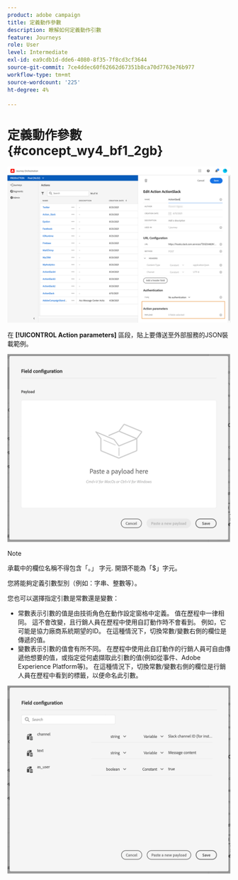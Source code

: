 ```yaml
---
product: adobe campaign
title: 定義動作參數
description: 瞭解如何定義動作引數
feature: Journeys
role: User
level: Intermediate
exl-id: ea9cdb1d-dde6-4080-8f35-7f8cd3cf3644
source-git-commit: 7ce4ddec60f62662d67351b8ca70d7763e76b977
workflow-type: tm+mt
source-wordcount: '225'
ht-degree: 4%

---
```


# 定義動作參數 {#concept_wy4_bf1_2gb}

![](../assets/messageparameterssection.png)

在 **[!UICONTROL Action parameters]** 區段，貼上要傳送至外部服務的JSON裝載範例。

![](../assets/customactionpayloadmessage.png)

>[!NOTE]
>
>承載中的欄位名稱不得包含「。」 字元. 開頭不能為「$」字元。

您將能夠定義引數型別（例如：字串、整數等）。

您也可以選擇指定引數是常數還是變數：

* 常數表示引數的值是由技術角色在動作設定窗格中定義。 值在歷程中一律相同。 這不會改變，且行銷人員在歷程中使用自訂動作時不會看到。 例如，它可能是協力廠商系統期望的ID。 在這種情況下，切換常數/變數右側的欄位是傳遞的值。
* 變數表示引數的值會有所不同。 在歷程中使用此自訂動作的行銷人員可自由傳遞他想要的值，或指定從何處擷取此引數的值(例如從事件、Adobe Experience Platform等)。 在這種情況下，切換常數/變數右側的欄位是行銷人員在歷程中看到的標籤，以便命名此引數。

![](../assets/customactionpayloadmessage2.png)
